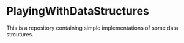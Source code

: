 PlayingWithDataStructures
=========================
This is a repository containing simple implementations of some data strcutures.